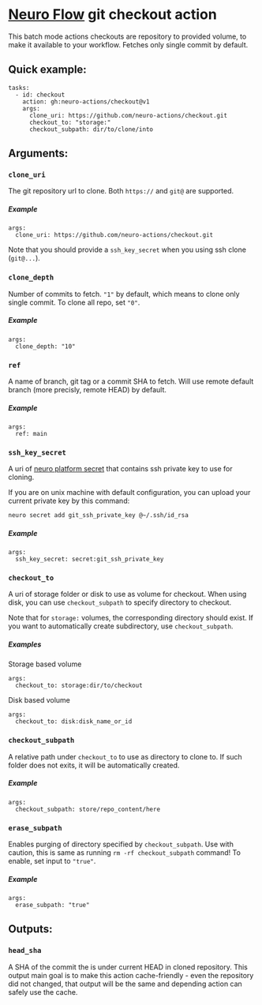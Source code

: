 # [Neuro Flow](https://github.com/neuro-inc/neuro-flow) git checkout action

This batch mode actions checkouts are repository to provided volume, to 
make it available to your workflow. Fetches only single commit by default.

## Quick example:

```
tasks:
  - id: checkout
    action: gh:neuro-actions/checkout@v1
    args:
      clone_uri: https://github.com/neuro-actions/checkout.git
      checkout_to: "storage:"
      checkout_subpath: dir/to/clone/into
```

## Arguments:

### `clone_uri`

The git repository url to clone. Both `https://` and `git@` are supported.

##### Example
```
args:
  clone_uri: https://github.com/neuro-actions/checkout.git
```

Note that you should provide a `ssh_key_secret` when you using ssh clone (`git@...`). 

### `clone_depth`

Number of commits to fetch. `"1"` by default, which means to clone only single commit.
To clone all repo, set `"0"`. 

##### Example
```
args:
  clone_depth: "10"
```

### `ref`

A name of branch, git tag or a commit SHA to fetch. Will use remote default branch 
(more precisly, remote HEAD) by default.

##### Example
```
args:
  ref: main
```

### `ssh_key_secret`

A uri of [neuro platform secret](https://docs.neu.ro/core/secrets) that contains
ssh private key to use for cloning.

If you are on unix machine with default configuration, you can upload your current
private key by this command:

```bash
neuro secret add git_ssh_private_key @~/.ssh/id_rsa
```

##### Example
```
args:
  ssh_key_secret: secret:git_ssh_private_key
```

### `checkout_to`

A uri of storage folder or disk to use as volume for checkout. When using 
disk, you can use `checkout_subpath` to specify directory to checkout.

Note that for `storage:` volumes, the corresponding directory should exist.
If you want to automatically create subdirectory, use `checkout_subpath`.

##### Examples
Storage based volume
```
args:
  checkout_to: storage:dir/to/checkout
```

Disk based volume
```
args:
  checkout_to: disk:disk_name_or_id
```

### `checkout_subpath`

A relative path under `checkout_to` to use as directory to clone to.
If such folder does not exits, it will be automatically created.

##### Example
```
args:
  checkout_subpath: store/repo_content/here
```

### `erase_subpath`

Enables purging of directory specified by `checkout_subpath`. Use with caution,
this is same as running `rm -rf checkout_subpath` command!
To enable, set input to `"true"`.

##### Example
```
args:
  erase_subpath: "true"
```

## Outputs:

### `head_sha`

A SHA of the commit the is under current HEAD in cloned repository.
This output main goal is to make this action cache-friendly -
even the repository did not changed, that output will be the same
and depending action can safely use the cache.



 